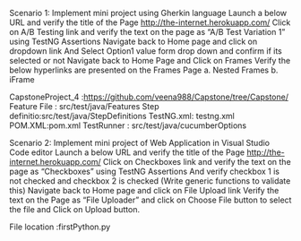 Scenario 1:
Implement mini project using Gherkin language
   Launch a below URL and verify the title of the Page http://the-internet.herokuapp.com/
   Click on A/B Testing link and verify the text on the page as “A/B Test Variation 1” using TestNG Assertions
   Navigate back to Home page and click on dropdown link
   And Select Option1 value form drop down and confirm if its selected or not
   Navigate back to Home Page and Click on Frames
   Verify the below hyperlinks are presented on the Frames Page
      a. Nested Frames
      b. iFrame 

CapstoneProject_4 :https://github.com/veena988/Capstone/tree/Capstone/
Feature File : src/test/java/Features
Step definitio:src/test/java/StepDefinitions
TestNG.xml: testng.xml
POM.XML:pom.xml
TestRunner : src/test/java/cucumberOptions


Scenario 2:
Implement mini project of Web Application in Visual Studio Code editor
    Launch a below URL and verify the title of the Page http://the-internet.herokuapp.com/
    Click on Checkboxes link and verify the text on the page as “Checkboxes” using TestNG Assertions
       And verify checkbox 1 is not checked and checkbox 2 is checked (Write generic functions to validate this)
    Navigate back to Home page and click on File Upload link
   Verify the text on the Page as “File Uploader” and click on Choose File button to select the file and Click on Upload button.

   File location :firstPython.py
